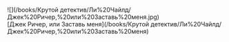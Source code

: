![](/books/Крутой детектив/Ли%20Чайлд/Джек%20Ричер,%20или%20Заставь%20меня.jpg)  
[Джек Ричер, или Заставь меня](/books/Крутой детектив/Ли%20Чайлд/Джек%20Ричер,%20или%20Заставь%20меня)